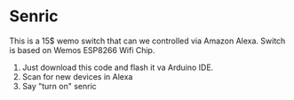Senric
=======

This is a 15$ wemo switch that can we controlled via Amazon Alexa. Switch is based on Wemos ESP8266 Wifi Chip. 

1. Just download this code and flash it va Arduino IDE. 
2. Scan for new devices in Alexa
3. Say "turn on" senric

